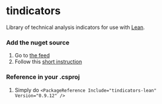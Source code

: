 # tindicators

Library of technical analysis indicators for use with [Lean](https://www.quantconnect.com/lean/).

### Add the nuget source
1. Go to [the feed](https://dev.azure.com/rcdb/tindicators/_packaging?_a=feed&feed=nuget)
2. Follow this [short instruction](https://docs.microsoft.com/en-us/azure/devops/artifacts/nuget/nuget-exe?view=azure-devops#add-a-feed-to-nuget-2)

### Reference in your .csproj
1. Simply do `<PackageReference Include="tindicators-lean" Version="0.9.12" />`
